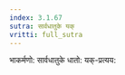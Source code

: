 ```yaml
---
index: 3.1.67
sutra: सार्वधातुके यक्
vritti: full_sutra
---
```


भाकर्मणो:  सार्वधातुके धातो: यक्-प्रत्यय: 